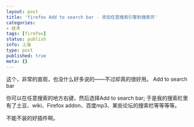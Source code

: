 ```yaml
---
layout: post
title: 'firefox Add to search bar - 添加任意搜索引擎到搜索页'
categories:
- 技术
tags: [firefox]
status: publish
info: 上海
type: post
published: true
meta: {}
---
```

这个，非常的直观，也没什么好多说的——不过却真的很好用。 Add to search bar

你可以在任意搜索的地方右键，然后选择Add to search bar; 于是我的搜索栏里有了土豆、wiki、Firefox addon、百度mp3、某些论坛的搜索栏等等等等。

不能不装的好插件啊。

